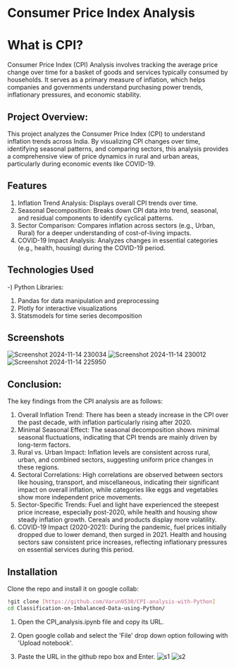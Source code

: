 # Consumer Price Index Analysis
# What is CPI?
Consumer Price Index (CPI) Analysis involves tracking the average price change over time for a basket of goods and services typically consumed by households. It serves as a primary measure of inflation, which helps companies and governments understand purchasing power trends, inflationary pressures, and economic stability.
## Project Overview:
This project analyzes the Consumer Price Index (CPI) to understand inflation trends across India. By visualizing CPI changes over time, identifying seasonal patterns, and comparing sectors, this analysis provides a comprehensive view of price dynamics in rural and urban areas, particularly during economic events like COVID-19.

## Features
1) Inflation Trend Analysis: Displays overall CPI trends over time.
2) Seasonal Decomposition: Breaks down CPI data into trend, seasonal, and residual components to identify cyclical patterns.
3) Sector Comparison: Compares inflation across sectors (e.g., Urban, Rural) for a deeper understanding of cost-of-living impacts.
4) COVID-19 Impact Analysis: Analyzes changes in essential categories (e.g., health, housing) during the COVID-19 period.

## Technologies Used
-) Python Libraries:
1) Pandas for data manipulation and preprocessing
2) Plotly for interactive visualizations
3) Statsmodels for time series decomposition

## Screenshots
![Screenshot 2024-11-14 230034](https://github.com/user-attachments/assets/b8dcff4a-843f-4c20-8764-89f36744d2c1)
![Screenshot 2024-11-14 230012](https://github.com/user-attachments/assets/dc718679-4da4-4e95-8dcf-67a3adb197cb)
![Screenshot 2024-11-14 225950](https://github.com/user-attachments/assets/16415871-da19-4971-9c97-fc07f9025a20)



## Conclusion:
The key findings from the CPI analysis are as follows:

1) Overall Inflation Trend: There has been a steady increase in the CPI over the past decade, with inflation particularly rising after 2020.
2) Minimal Seasonal Effect: The seasonal decomposition shows minimal seasonal fluctuations, indicating that CPI trends are mainly driven by long-term factors.
3) Rural vs. Urban Impact: Inflation levels are consistent across rural, urban, and combined sectors, suggesting uniform price changes in these regions.
4) Sectoral Correlations: High correlations are observed between sectors like housing, transport, and miscellaneous, indicating their significant impact on overall inflation, while categories like eggs and vegetables show more independent price movements.
5) Sector-Specific Trends: Fuel and light have experienced the steepest price increase, especially post-2020, while health and housing show steady inflation growth. Cereals and products display more volatility.
6) COVID-19 Impact (2020-2021): During the pandemic, fuel prices initially dropped due to lower demand, then surged in 2021. Health and housing sectors saw consistent price increases, reflecting inflationary pressures on essential services during this period.

## Installation
Clone the repo and install it on google collab:
```bash
!git clone [https://github.com/Varun0530/CPI-analysis-with-Python]
cd Classification-on-Imbalanced-Data-using-Python/
```
1) Open the CPI_analysis.ipynb file and copy its URL.

2) Open google collab and select the 'File' drop down option following with 'Upload notebook'.

3) Paste the URL in the github repo box and Enter.
![s1](https://github.com/user-attachments/assets/ec59c43a-ce95-48dc-95b5-f24643ff902d)
![s2](https://github.com/user-attachments/assets/d6e65a5e-ac75-4925-850c-03f27d38f474)
